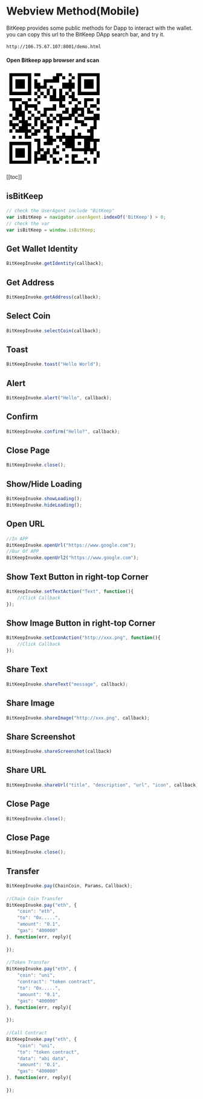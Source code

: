 # Webview Method(Mobile)

BitKeep provides some public methods for Dapp to interact with the wallet. you can copy this url to the BitKeep DApp search bar, and try it. 

`http://106.75.67.107:8001/demo.html` 
#### Open Bitkeep app browser and scan
![Open Bitkeep app browser and scan](../images/qrcode.png)

[[toc]]

## isBitKeep

```javascript
// check the UserAgent include "BitKeep"
var isBitKeep = navigator.userAgent.indexOf('BitKeep') > 0;
// check the var
var isBitKeep = window.isBitKeep;
```

## Get Wallet Identity
```javascript
BitKeepInvoke.getIdentity(callback);
```

## Get Address
```javascript
BitKeepInvoke.getAddress(callback);
```

## Select Coin
```javascript
BitKeepInvoke.selectCoin(callback);
```

## Toast
```javascript
BitKeepInvoke.toast("Hello World");
```

## Alert
```javascript
BitKeepInvoke.alert("Hello", callback);
```

## Confirm
```javascript
BitKeepInvoke.confirm("Hello?", callback);
```

## Close Page
```javascript
BitKeepInvoke.close();
```

## Show/Hide Loading
```javascript
BitKeepInvoke.showLoading();
BitKeepInvoke.hideLoading();
```

## Open URL
```javascript
//In APP
BitKeepInvoke.openUrl("https://www.google.com");
//Our Of APP
BitKeepInvoke.openUrl2("https://www.google.com");
```

## Show Text Button in right-top Corner
```javascript
BitKeepInvoke.setTextAction("Text", function(){
    //Click Callback
});
```

## Show Image Button in right-top Corner
```javascript
BitKeepInvoke.setIconAction("http://xxx.png", function(){
    //Click Callback
});
```

## Share Text
```javascript
BitKeepInvoke.shareText("message", callback);
```

## Share Image
```javascript
BitKeepInvoke.shareImage("http://xxx.png", callback);
```

## Share Screenshot
```javascript
BitKeepInvoke.shareScreenshot(callback)
```

## Share URL
```javascript
BitKeepInvoke.shareUrl("title", "description", "url", "icon", callback);
```

## Close Page
```javascript
BitKeepInvoke.close();
```

## Close Page
```javascript
BitKeepInvoke.close();
```

## Transfer
```javascript
BitKeepInvoke.pay(ChainCoin, Params，Callback);

//Chain Coin Transfer
BitKeepInvoke.pay("eth", {
    "coin": "eth",
    "to": "0x.....",
    "amount": "0.1",
    "gas": "400000"
}, function(err, reply){

});

//Token Transfer
BitKeepInvoke.pay("eth", {
    "coin": "uni",
    "contract": "token contract",
    "to": "0x.....",
    "amount": "0.1",
    "gas": "400000"
}, function(err, reply){

});

//Call Contract
BitKeepInvoke.pay("eth", {
    "coin": "uni",
    "to": "token contract",
    "data": "abi data",
    "amount": "0.1",
    "gas": "400000"
}, function(err, reply){

});
```







